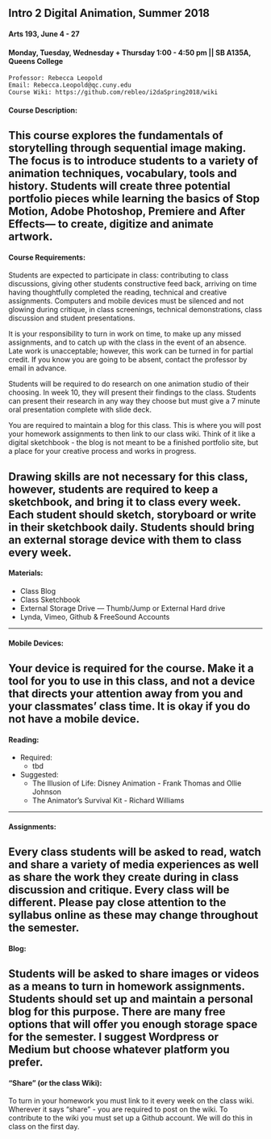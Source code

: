 ## Intro 2 Digital Animation, Summer 2018
#### Arts 193, June 4 - 27
#### Monday, Tuesday, Wednesday + Thursday 1:00 - 4:50 pm || SB A135A, Queens College

	Professor: Rebecca Leopold
	Email: Rebecca.Leopold@qc.cuny.edu
	Course Wiki: https://github.com/rebleo/i2daSpring2018/wiki

#### Course Description:
This course explores the fundamentals of storytelling through sequential image making. The focus is to introduce students to a variety of animation techniques, vocabulary, tools and history. Students will create three potential portfolio pieces while learning the basics of Stop Motion, Adobe Photoshop, Premiere and After Effects— to create, digitize and animate artwork. 
---
#### Course Requirements:
Students are expected to participate in class: contributing to class discussions, giving other students constructive feed back, arriving on time having thoughtfully completed the reading, technical and creative assignments. Computers and mobile devices must be silenced and not glowing during critique, in class screenings, technical demonstrations, class discussion and student presentations.

It is your responsibility to turn in work on time, to make up any missed assignments, and to catch up with the class in the event of an absence. Late work is unacceptable; however, this work can be turned in for partial credit. If you know you are going to be absent, contact the professor by email in advance.

Students will be required to do research on one animation studio of their choosing. In week 10, they will present their findings to the class. Students can present their research in any way they choose but must give a 7 minute oral presentation complete with slide deck.

You are required to maintain a blog for this class. This is where you will post your homework assignments to then link to our class wiki. Think of it like a digital sketchbook - the blog is not meant to be a finished portfolio site, but a place for your creative process and works in progress.

Drawing skills are not necessary for this class, however, students are required to keep a sketchbook, and bring it to class every week. Each student should sketch, storyboard or write in their sketchbook daily. Students should bring an external storage device with them to class every week.
---
#### Materials:
* Class Blog
* Class Sketchbook
* External Storage Drive — Thumb/Jump or External Hard drive
* Lynda, Vimeo, Github & FreeSound Accounts
---
#### Mobile Devices:
Your device is required for the course. Make it a tool for you to use in this class, and not a device that directs your attention away from you and your classmates’ class time. It is okay if you do not have a mobile device.
---
#### Reading:
* Required:
  * tbd
* Suggested:
  * The Illusion of Life: Disney Animation - Frank Thomas and Ollie Johnson
  * The Animator’s Survival Kit - Richard Williams
---
#### Assignments:
Every class students will be asked to read, watch and share a variety of media experiences as well as share the work they create during in class discussion and critique. Every class will be different. Please pay close attention to the syllabus online as these may change throughout the semester.
---
#### Blog:
Students will be asked to share images or videos as a means to turn in homework assignments. Students should set up and maintain a personal blog for this purpose. There are many free options that will offer you enough storage space for the semester. I suggest Wordpress or Medium but choose whatever platform you prefer.
---
#### “Share” (or the class Wiki):
To turn in your homework you must link to it every week on the class wiki. Wherever it 		says “share” - you are required to post on the wiki. To contribute to the wiki you must 		set up a Github account. We will do this in class on the first day.
